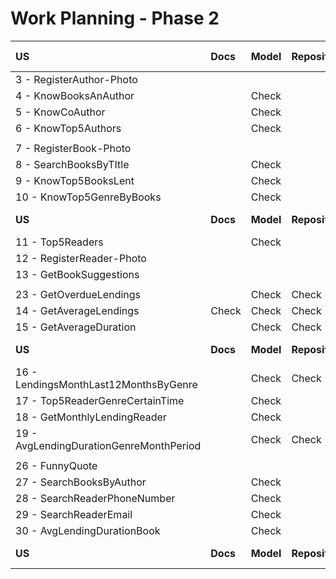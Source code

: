 # Work Planning - Phase 2

| **US**                                  | **Docs** | **Model** | **Repository** | **Service** | **Controller** | **Tests** | **Postman Collection** |
|:----------------------------------------|:---------|:----------|:---------------|:------------|:---------------|:----------|:-----------------------|
| 3 - RegisterAuthor-Photo                |          |           |                |             |                |           |                        |
| 4 - KnowBooksAnAuthor                   |          | Check     |                |             |                |           |                        |
| 5 - KnowCoAuthor                        |          | Check     |                |             |                |           |                        |
| 6 - KnowTop5Authors                     |          | Check     |                |             |                |           |                        |
|                                         |          |           |                |             |                |           |                        |
| 7 - RegisterBook-Photo                  |          |           |                |             |                |           |                        |
| 8 - SearchBooksByTItle                  |          | Check     |                |             |                |           |                        |
| 9 - KnowTop5BooksLent                   |          | Check     |                |             |                |           |                        |
| 10 - KnowTop5GenreByBooks               |          | Check     |                |             |                |           |                        |
| **US**                                  | **Docs** | **Model** | **Repository** | **Service** | **Controller** | **Tests** | **Postman Collection** |
| 11 - Top5Readers                        |          | Check     |                |             |                |           |                        |
| 12 - RegisterReader-Photo               |          |           |                |             |                |           |                        |
| 13 - GetBookSuggestions                 |          |           |                |             |                |           |                        |
|                                         |          |           |                |             |                |           |                        |
| 23 - GetOverdueLendings                 |          | Check     | Check          | Check       | Check          | Check     | Check                  |
| 14 - GetAverageLendings                 | Check    | Check     | Check          | Check       | Check          |           | Check                  |
| 15 - GetAverageDuration                 |          | Check     | Check          | Check       | Check          | Check     | Check                  |
| **US**                                  | **Docs** | **Model** | **Repository** | **Service** | **Controller** | **Tests** | **Postman Collection** |
| 16 - LendingsMonthLast12MonthsByGenre   |          | Check     | Check          | Check       | Check          |           | Check                  |
| 17 - Top5ReaderGenreCertainTime         |          | Check     |                |             |                |           |                        |
| 18 - GetMonthlyLendingReader            |          | Check     |                |             |                |           |                        |
| 19 - AvgLendingDurationGenreMonthPeriod |          | Check     | Check          | Check       | Check          |           | Check                  |
|                                         |          |           |                |             |                |           |                        |
| 26 - FunnyQuote                         |          |           |                |             |                |           |                        |
| 27 - SearchBooksByAuthor                |          | Check     |                |             |                |           |                        |
| 28 - SearchReaderPhoneNumber            |          | Check     |                |             |                |           |                        |
| 29 - SearchReaderEmail                  |          | Check     |                |             |                |           |                        |
| 30 - AvgLendingDurationBook             |          | Check     |                |             |                |           |                        |
| **US**                                  | **Docs** | **Model** | **Repository** | **Service** | **Controller** | **Tests** | **Postman Collection** |
